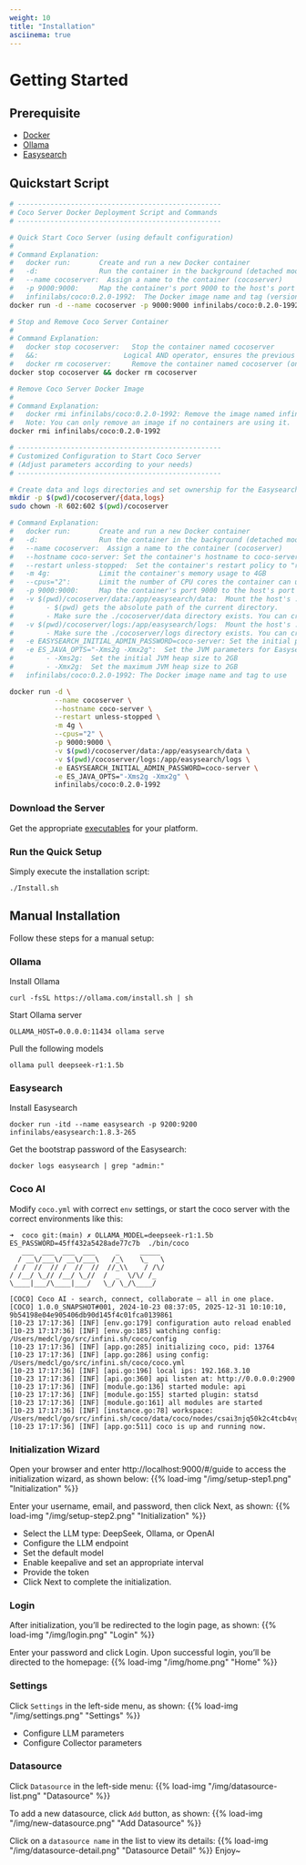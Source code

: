 ```yaml
---
weight: 10
title: "Installation"
asciinema: true
---
```


# Getting Started

## Prerequisite

- [Docker](https://docs.docker.com/engine/install/)
- [Ollama](https://ollama.com/)
- [Easysearch](https://hub.docker.com/r/infinilabs/easysearch/)

## Quickstart Script

```bash
# --------------------------------------------------
# Coco Server Docker Deployment Script and Commands
# --------------------------------------------------

# Quick Start Coco Server (using default configuration)
#
# Command Explanation:
#   docker run:       Create and run a new Docker container
#   -d:               Run the container in the background (detached mode)
#   --name cocoserver:  Assign a name to the container (cocoserver)
#   -p 9000:9000:     Map the container's port 9000 to the host's port 9000 (Web UI port)
#   infinilabs/coco:0.2.0-1992:  The Docker image name and tag (version) to use
docker run -d --name cocoserver -p 9000:9000 infinilabs/coco:0.2.0-1992

# Stop and Remove Coco Server Container
#
# Command Explanation:
#   docker stop cocoserver:   Stop the container named cocoserver
#   &&:                     Logical AND operator, ensures the previous command succeeds before executing the next
#   docker rm cocoserver:     Remove the container named cocoserver (only stopped containers can be removed)
docker stop cocoserver && docker rm cocoserver

# Remove Coco Server Docker Image
#
# Command Explanation:
#   docker rmi infinilabs/coco:0.2.0-1992: Remove the image named infinilabs/coco with the tag 0.2.0-1992
#   Note: You can only remove an image if no containers are using it.  If a container is using the image, you must first stop and remove the container.
docker rmi infinilabs/coco:0.2.0-1992

# --------------------------------------------------
# Customized Configuration to Start Coco Server
# (Adjust parameters according to your needs)
# --------------------------------------------------

# Create data and logs directories and set ownership for the Easysearch user (UID/GID 602).
mkdir -p $(pwd)/cocoserver/{data,logs}
sudo chown -R 602:602 $(pwd)/cocoserver

# Command Explanation:
#   docker run:       Create and run a new Docker container
#   -d:               Run the container in the background (detached mode)
#   --name cocoserver:  Assign a name to the container (cocoserver)
#   --hostname coco-server: Set the container's hostname to coco-server
#   --restart unless-stopped:  Set the container's restart policy to "restart unless manually stopped"
#   -m 4g:            Limit the container's memory usage to 4GB
#   --cpus="2":       Limit the number of CPU cores the container can use to 2
#   -p 9000:9000:     Map the container's port 9000 to the host's port 9000 (Web UI port)
#   -v $(pwd)/cocoserver/data:/app/easysearch/data:  Mount the host's ./cocoserver/data directory to the container's /app/easysearch/data directory (for data persistence)
#        - $(pwd) gets the absolute path of the current directory.
#        - Make sure the ./cocoserver/data directory exists. You can create it manually or use the `mkdir -p cocoserver/data` command.
#   -v $(pwd)/cocoserver/logs:/app/easysearch/logs:  Mount the host's ./cocoserver/logs directory to the container's /app/easysearch/logs directory (for storing logs)
#        - Make sure the ./cocoserver/logs directory exists. You can create it manually or use the `mkdir -p cocoserver/logs` command.
#   -e EASYSEARCH_INITIAL_ADMIN_PASSWORD=coco-server: Set the initial password for the Easysearch administrator to coco-server (Important: Change this to a strong password)
#   -e ES_JAVA_OPTS="-Xms2g -Xmx2g":  Set the JVM parameters for Easysearch:
#        - -Xms2g:  Set the initial JVM heap size to 2GB
#        - -Xmx2g:  Set the maximum JVM heap size to 2GB
#   infinilabs/coco:0.2.0-1992: The Docker image name and tag to use

docker run -d \
           --name cocoserver \
           --hostname coco-server \
           --restart unless-stopped \
           -m 4g \
           --cpus="2" \
           -p 9000:9000 \
           -v $(pwd)/cocoserver/data:/app/easysearch/data \
           -v $(pwd)/cocoserver/logs:/app/easysearch/logs \
           -e EASYSEARCH_INITIAL_ADMIN_PASSWORD=coco-server \
           -e ES_JAVA_OPTS="-Xms2g -Xmx2g" \
           infinilabs/coco:0.2.0-1992
```

### Download the Server
   Get the appropriate [executables](https://coco.rs/) for your platform.

### Run the Quick Setup
   Simply execute the installation script:

```
./Install.sh
```

## Manual Installation

Follow these steps for a manual setup:


### Ollama

Install Ollama
```
curl -fsSL https://ollama.com/install.sh | sh
```

Start Ollama server
```
OLLAMA_HOST=0.0.0.0:11434 ollama serve
```

Pull the following models
```
ollama pull deepseek-r1:1.5b 
```

### Easysearch

Install Easysearch
```
docker run -itd --name easysearch -p 9200:9200 infinilabs/easysearch:1.8.3-265
```

Get the bootstrap password of the Easysearch:
```
docker logs easysearch | grep "admin:"
```

### Coco AI

Modify `coco.yml` with correct `env` settings, or start the coco server with the correct environments like this:

```
➜  coco git:(main) ✗ OLLAMA_MODEL=deepseek-r1:1.5b ES_PASSWORD=45ff432a5428ade77c7b  ./bin/coco
   ___  ___  ___  ___     _     _____
  / __\/___\/ __\/___\   /_\    \_   \
 / /  //  // /  //  //  //_\\    / /\/
/ /__/ \_// /__/ \_//  /  _  \/\/ /_
\____|___/\____|___/   \_/ \_/\____/

[COCO] Coco AI - search, connect, collaborate – all in one place.
[COCO] 1.0.0_SNAPSHOT#001, 2024-10-23 08:37:05, 2025-12-31 10:10:10, 9b54198e04e905406db90d145f4c01fca0139861
[10-23 17:17:36] [INF] [env.go:179] configuration auto reload enabled
[10-23 17:17:36] [INF] [env.go:185] watching config: /Users/medcl/go/src/infini.sh/coco/config
[10-23 17:17:36] [INF] [app.go:285] initializing coco, pid: 13764
[10-23 17:17:36] [INF] [app.go:286] using config: /Users/medcl/go/src/infini.sh/coco/coco.yml
[10-23 17:17:36] [INF] [api.go:196] local ips: 192.168.3.10
[10-23 17:17:36] [INF] [api.go:360] api listen at: http://0.0.0.0:2900
[10-23 17:17:36] [INF] [module.go:136] started module: api
[10-23 17:17:36] [INF] [module.go:155] started plugin: statsd
[10-23 17:17:36] [INF] [module.go:161] all modules are started
[10-23 17:17:36] [INF] [instance.go:78] workspace: /Users/medcl/go/src/infini.sh/coco/data/coco/nodes/csai3njq50k2c4tcb4vg
[10-23 17:17:36] [INF] [app.go:511] coco is up and running now.
```
### Initialization Wizard
Open your browser and enter http://localhost:9000/#/guide to access the initialization wizard, as shown below:
{{% load-img "/img/setup-step1.png" "Initialization" %}}

Enter your username, email, and password, then click Next, as shown:
{{% load-img "/img/setup-step2.png" "Initialization" %}}

- Select the LLM type: DeepSeek, Ollama, or OpenAI
- Configure the LLM endpoint
- Set the default model
- Enable keepalive and set an appropriate interval
- Provide the token
- Click Next to complete the initialization.

### Login
After initialization, you’ll be redirected to the login page, as shown:
{{% load-img "/img/login.png" "Login" %}}

Enter your password and click Login. Upon successful login, you’ll be directed to the homepage:
{{% load-img "/img/home.png" "Home" %}}

### Settings
Click `Settings` in the left-side menu, as shown:
{{% load-img "/img/settings.png" "Settings" %}}

- Configure LLM parameters
- Configure Collector parameters

### Datasource
Click `Datasource` in the left-side menu:
{{% load-img "/img/datasource-list.png" "Datasource" %}}

To add a new datasource, click `Add` button, as shown:
{{% load-img "/img/new-datasource.png" "Add Datasource" %}}

Click on a `datasource name` in the list to view its details:
{{% load-img "/img/datasource-detail.png" "Datasource Detail" %}}
Enjoy~

